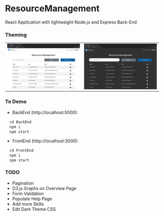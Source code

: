 # ResourceManagement

React Application with lightweight Node.js and Express Back-End <br/> 


### Theming <br/>
<table width=100%>
 <td><img src="screenshots/light-theme.png"/></td>
 <td><img src="screenshots/dark-theme.png"/></td>
</table>

### To Demo <br/>
* BackEnd (http://localhost:5000): <br/>
```
  cd BackEnd
  npm i
  npm start
```
* FrontEnd (http://localhost:3000): <br/>
```
  cd FrontEnd
  npm i 
  npm start
```

### TODO <br/>
* Pagination <br/>
* D3.js Graphs on Overview Page <br/>
* Form Validation <br/>
* Populate Help Page <br/>
* Add more Skills <br/>
* Edit Dark Theme CSS <br/>
